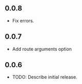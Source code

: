 ## 0.0.8

* Fix errors.

## 0.0.7

* Add route arguments option

## 0.0.6

* TODO: Describe initial release.
